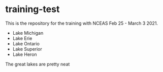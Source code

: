 # training-test
This is the repository for the training with NCEAS Feb 25 - March 3 2021. 

* Lake Michigan
* Lake Erie
* Lake Ontario
* Lake Superior
* Lake Heron

The great lakes are pretty neat